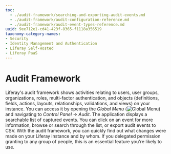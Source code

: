 ```yaml
---
toc:
  - ./audit-framework/searching-and-exporting-audit-events.md
  - ./audit-framework/audit-configuration-reference.md
  - ./audit-framework/audit-event-types-reference.md
uuid: 9ee712e1-cd41-423f-8365-f1118a356519
taxonomy-category-names:
- Security
- Identity Management and Authentication
- Liferay Self-Hosted
- Liferay PaaS
---
```

# Audit Framework

Liferay's audit framework shows activities relating to users, user groups, organizations, roles, multi-factor authentication, and objects (definitions, fields, actions, layouts, relationships, validations, and views) on your instance. You can access it by opening the *Global Menu* (![Global Menu](../images/icon-applications-menu.png)) and navigating to *Control Panel* &rarr; *Audit*. The application displays a searchable list of captured events. You can click on an event for more information, browse or search through the list, or export audit events to CSV. With the audit framework, you can quickly find out what changes were made on your Liferay instance and by whom. If you delegated permission granting to any group of people, this is an essential feature you're likely to use.


